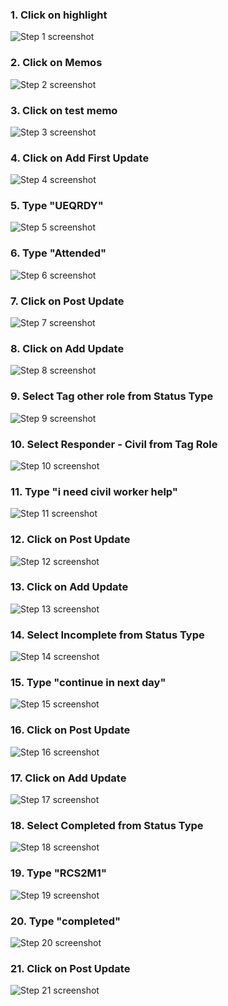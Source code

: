 
### 1. Click on highlight
![Step 1 screenshot](https://images.tango.us/workflows/1f312c91-e397-4bce-b6bd-e0e26337f336/steps/63ab0cde-cc00-4966-a0f0-82d784d442f6/81968e36-1f90-4950-bafc-0006f997e0d9.png?crop=focalpoint&fit=crop&fp-x=0.5000&fp-y=0.5000&w=1200&border=2%2CF4F2F7&border-radius=8%2C8%2C8%2C8&border-radius-inner=8%2C8%2C8%2C8&blend-align=bottom&blend-mode=normal&blend-x=0&blend-w=1200&blend64=aHR0cHM6Ly9pbWFnZXMudGFuZ28udXMvc3RhdGljL21hZGUtd2l0aC10YW5nby13YXRlcm1hcmstdjIucG5n&mark-x=31&mark-y=41&m64=aHR0cHM6Ly9pbWFnZXMudGFuZ28udXMvc3RhdGljL2JsYW5rLnBuZz9tYXNrPWNvcm5lcnMmYm9yZGVyPTQlMkNGRjc0NDImdz0xMjgmaD0xMzgmZml0PWNyb3AmY29ybmVyLXJhZGl1cz0xMA%3D%3D)


### 2. Click on Memos
![Step 2 screenshot](https://images.tango.us/workflows/1f312c91-e397-4bce-b6bd-e0e26337f336/steps/29c0dfa4-0215-42a9-8c77-95ca0b0b69e0/736fcd3d-cd8a-4770-8d4e-1187b3ba9c7c.png?crop=focalpoint&fit=crop&fp-x=0.5000&fp-y=0.5000&w=1200&border=2%2CF4F2F7&border-radius=8%2C8%2C8%2C8&border-radius-inner=8%2C8%2C8%2C8&blend-align=bottom&blend-mode=normal&blend-x=0&blend-w=1200&blend64=aHR0cHM6Ly9pbWFnZXMudGFuZ28udXMvc3RhdGljL21hZGUtd2l0aC10YW5nby13YXRlcm1hcmstdjIucG5n)


### 3. Click on test memo
![Step 3 screenshot](https://images.tango.us/workflows/1f312c91-e397-4bce-b6bd-e0e26337f336/steps/4c6594b6-1027-4306-9cc7-8893a0ffb8c8/0d22e9a3-ec0c-4451-a84c-de385bb199bd.png?crop=focalpoint&fit=crop&w=1200&border=2%2CF4F2F7&border-radius=8%2C8%2C8%2C8&border-radius-inner=8%2C8%2C8%2C8&blend-align=bottom&blend-mode=normal&blend-x=0&blend-w=1200&blend64=aHR0cHM6Ly9pbWFnZXMudGFuZ28udXMvc3RhdGljL21hZGUtd2l0aC10YW5nby13YXRlcm1hcmstdjIucG5n)


### 4. Click on Add First Update
![Step 4 screenshot](https://images.tango.us/workflows/1f312c91-e397-4bce-b6bd-e0e26337f336/steps/994e5141-10ff-41c0-afb9-77480dd784d8/183a5342-764c-4cdf-9d9d-301113058be3.png?crop=focalpoint&fit=crop&w=1200&border=2%2CF4F2F7&border-radius=8%2C8%2C8%2C8&border-radius-inner=8%2C8%2C8%2C8&blend-align=bottom&blend-mode=normal&blend-x=0&blend-w=1200&blend64=aHR0cHM6Ly9pbWFnZXMudGFuZ28udXMvc3RhdGljL21hZGUtd2l0aC10YW5nby13YXRlcm1hcmstdjIucG5n)


### 5. Type "UEQRDY"
![Step 5 screenshot](https://images.tango.us/workflows/1f312c91-e397-4bce-b6bd-e0e26337f336/steps/630dd1e1-1d57-46f4-b7a7-72708640de77/08c6eece-99ab-48e2-ac93-fbff9c0c9690.png?crop=focalpoint&fit=crop&fp-x=0.5000&fp-y=0.5000&w=1200&border=2%2CF4F2F7&border-radius=8%2C8%2C8%2C8&border-radius-inner=8%2C8%2C8%2C8&blend-align=bottom&blend-mode=normal&blend-x=0&blend-w=1200&blend64=aHR0cHM6Ly9pbWFnZXMudGFuZ28udXMvc3RhdGljL21hZGUtd2l0aC10YW5nby13YXRlcm1hcmstdjIucG5n)


### 6. Type "Attended"
![Step 6 screenshot](https://images.tango.us/workflows/1f312c91-e397-4bce-b6bd-e0e26337f336/steps/81ce109c-66c4-496d-9032-1909a0ec2c24/50bf8956-d722-43e1-b0ae-632d33698858.png?crop=focalpoint&fit=crop&w=1200&border=2%2CF4F2F7&border-radius=8%2C8%2C8%2C8&border-radius-inner=8%2C8%2C8%2C8&blend-align=bottom&blend-mode=normal&blend-x=0&blend-w=1200&blend64=aHR0cHM6Ly9pbWFnZXMudGFuZ28udXMvc3RhdGljL21hZGUtd2l0aC10YW5nby13YXRlcm1hcmstdjIucG5n)


### 7. Click on Post Update
![Step 7 screenshot](https://images.tango.us/workflows/1f312c91-e397-4bce-b6bd-e0e26337f336/steps/c599bb19-bfab-4d15-8abe-2ea40f74cae6/90140457-0f0a-46ad-8973-ac6df1f2ed2b.png?crop=focalpoint&fit=crop&fp-x=0.5000&fp-y=0.5000&w=1200&border=2%2CF4F2F7&border-radius=8%2C8%2C8%2C8&border-radius-inner=8%2C8%2C8%2C8&blend-align=bottom&blend-mode=normal&blend-x=0&blend-w=1200&blend64=aHR0cHM6Ly9pbWFnZXMudGFuZ28udXMvc3RhdGljL21hZGUtd2l0aC10YW5nby13YXRlcm1hcmstdjIucG5n&mark-x=3733&mark-y=11918&m64=aHR0cHM6Ly9pbWFnZXMudGFuZ28udXMvc3RhdGljL2JsYW5rLnBuZz9tYXNrPWNvcm5lcnMmYm9yZGVyPTQlMkNGRjc0NDImdz0yOTEzJmg9OTg1JmZpdD1jcm9wJmNvcm5lci1yYWRpdXM9MTA%3D)


### 8. Click on Add Update
![Step 8 screenshot](https://images.tango.us/workflows/1f312c91-e397-4bce-b6bd-e0e26337f336/steps/c12b7e0a-a8af-46a3-9860-12c626a78c85/28995a4c-f9f2-4cd0-b183-d1bdbf3dd0b1.png?crop=focalpoint&fit=crop&w=1200&border=2%2CF4F2F7&border-radius=8%2C8%2C8%2C8&border-radius-inner=8%2C8%2C8%2C8&blend-align=bottom&blend-mode=normal&blend-x=0&blend-w=1200&blend64=aHR0cHM6Ly9pbWFnZXMudGFuZ28udXMvc3RhdGljL21hZGUtd2l0aC10YW5nby13YXRlcm1hcmstdjIucG5n)


### 9. Select Tag other role from Status Type
![Step 9 screenshot](https://images.tango.us/workflows/1f312c91-e397-4bce-b6bd-e0e26337f336/steps/4b4a560e-e2b2-4196-af89-a980c9204bca/d7b20be6-e9ca-4b7b-a328-9a72efbf70e7.png?crop=focalpoint&fit=crop&fp-x=3.0769&fp-y=2.2827&w=1200&border=2%2CF4F2F7&border-radius=8%2C8%2C8%2C8&border-radius-inner=8%2C8%2C8%2C8&blend-align=bottom&blend-mode=normal&blend-x=0&blend-w=1200&blend64=aHR0cHM6Ly9pbWFnZXMudGFuZ28udXMvc3RhdGljL21hZGUtd2l0aC10YW5nby13YXRlcm1hcmstdjIucG5n&mark-x=738&mark-y=5190&m64=aHR0cHM6Ly9pbWFnZXMudGFuZ28udXMvc3RhdGljL2JsYW5rLnBuZz9tYXNrPWNvcm5lcnMmYm9yZGVyPTQlMkNGRjc0NDImdz01OTA4Jmg9ODgyJmZpdD1jcm9wJmNvcm5lci1yYWRpdXM9MTA%3D)


### 10. Select Responder - Civil from Tag Role
![Step 10 screenshot](https://images.tango.us/workflows/1f312c91-e397-4bce-b6bd-e0e26337f336/steps/530fca8f-c264-4cb6-ae9f-7c3fddcfb125/d441ae19-b1f0-439b-a8da-5b91c34292a9.png?crop=focalpoint&fit=crop&fp-x=3.0769&fp-y=2.9397&w=1200&border=2%2CF4F2F7&border-radius=8%2C8%2C8%2C8&border-radius-inner=8%2C8%2C8%2C8&blend-align=bottom&blend-mode=normal&blend-x=0&blend-w=1200&blend64=aHR0cHM6Ly9pbWFnZXMudGFuZ28udXMvc3RhdGljL21hZGUtd2l0aC10YW5nby13YXRlcm1hcmstdjIucG5n&mark-x=738&mark-y=6810&m64=aHR0cHM6Ly9pbWFnZXMudGFuZ28udXMvc3RhdGljL2JsYW5rLnBuZz9tYXNrPWNvcm5lcnMmYm9yZGVyPTQlMkNGRjc0NDImdz01OTA4Jmg9ODgyJmZpdD1jcm9wJmNvcm5lci1yYWRpdXM9MTA%3D)


### 11. Type "i need civil worker help"
![Step 11 screenshot](https://images.tango.us/workflows/1f312c91-e397-4bce-b6bd-e0e26337f336/steps/fe6f4e0f-b844-4446-b7f9-7a9a22416942/dbdb627f-21e8-4d1e-9ca5-0d7a78f8d35a.png?crop=focalpoint&fit=crop&w=1200&border=2%2CF4F2F7&border-radius=8%2C8%2C8%2C8&border-radius-inner=8%2C8%2C8%2C8&blend-align=bottom&blend-mode=normal&blend-x=0&blend-w=1200&blend64=aHR0cHM6Ly9pbWFnZXMudGFuZ28udXMvc3RhdGljL21hZGUtd2l0aC10YW5nby13YXRlcm1hcmstdjIucG5n)


### 12. Click on Post Update
![Step 12 screenshot](https://images.tango.us/workflows/1f312c91-e397-4bce-b6bd-e0e26337f336/steps/31087b7f-7ece-464e-a81a-d0e8c29d1724/20419552-f152-43e7-b5a8-2e76a1b3fcc7.png?crop=focalpoint&fit=crop&fp-x=4.3248&fp-y=4.9397&w=1200&border=2%2CF4F2F7&border-radius=8%2C8%2C8%2C8&border-radius-inner=8%2C8%2C8%2C8&blend-align=bottom&blend-mode=normal&blend-x=0&blend-w=1200&blend64=aHR0cHM6Ly9pbWFnZXMudGFuZ28udXMvc3RhdGljL21hZGUtd2l0aC10YW5nby13YXRlcm1hcmstdjIucG5n&mark-x=3733&mark-y=11692&m64=aHR0cHM6Ly9pbWFnZXMudGFuZ28udXMvc3RhdGljL2JsYW5rLnBuZz9tYXNrPWNvcm5lcnMmYm9yZGVyPTQlMkNGRjc0NDImdz0yOTEzJmg9OTg1JmZpdD1jcm9wJmNvcm5lci1yYWRpdXM9MTA%3D)


### 13. Click on Add Update
![Step 13 screenshot](https://images.tango.us/workflows/1f312c91-e397-4bce-b6bd-e0e26337f336/steps/949887d8-4d17-457f-a3d0-59745bd49ffb/9002fb5d-4aa1-4767-b919-9541c16ea4a6.png?crop=focalpoint&fit=crop&fp-x=4.9060&fp-y=2.8607&w=1200&border=2%2CF4F2F7&border-radius=8%2C8%2C8%2C8&border-radius-inner=8%2C8%2C8%2C8&blend-align=bottom&blend-mode=normal&blend-x=0&blend-w=1200&blend64=aHR0cHM6Ly9pbWFnZXMudGFuZ28udXMvc3RhdGljL21hZGUtd2l0aC10YW5nby13YXRlcm1hcmstdjIucG5n&mark-x=5313&mark-y=6646&m64=aHR0cHM6Ly9pbWFnZXMudGFuZ28udXMvc3RhdGljL2JsYW5rLnBuZz9tYXNrPWNvcm5lcnMmYm9yZGVyPTQlMkNGRjc0NDImdz0xMTQ5Jmg9ODIxJmZpdD1jcm9wJmNvcm5lci1yYWRpdXM9MTA%3D)


### 14. Select Incomplete from Status Type
![Step 14 screenshot](https://images.tango.us/workflows/1f312c91-e397-4bce-b6bd-e0e26337f336/steps/ece9d8ad-ce1f-42b5-8b89-0ac345fbec02/3f1c18fe-1846-4db1-a798-7da049a50a1c.png?crop=focalpoint&fit=crop&fp-x=3.0769&fp-y=2.6071&w=1200&border=2%2CF4F2F7&border-radius=8%2C8%2C8%2C8&border-radius-inner=8%2C8%2C8%2C8&blend-align=bottom&blend-mode=normal&blend-x=0&blend-w=1200&blend64=aHR0cHM6Ly9pbWFnZXMudGFuZ28udXMvc3RhdGljL21hZGUtd2l0aC10YW5nby13YXRlcm1hcmstdjIucG5n&mark-x=738&mark-y=5990&m64=aHR0cHM6Ly9pbWFnZXMudGFuZ28udXMvc3RhdGljL2JsYW5rLnBuZz9tYXNrPWNvcm5lcnMmYm9yZGVyPTQlMkNGRjc0NDImdz01OTA4Jmg9ODgyJmZpdD1jcm9wJmNvcm5lci1yYWRpdXM9MTA%3D)


### 15. Type "continue in next day"
![Step 15 screenshot](https://images.tango.us/workflows/1f312c91-e397-4bce-b6bd-e0e26337f336/steps/c7a6cfff-dc67-433b-803c-09ac575a44cd/7d1d998c-6b08-45c6-a870-ce31b8f046b1.png?crop=focalpoint&fit=crop&w=1200&border=2%2CF4F2F7&border-radius=8%2C8%2C8%2C8&border-radius-inner=8%2C8%2C8%2C8&blend-align=bottom&blend-mode=normal&blend-x=0&blend-w=1200&blend64=aHR0cHM6Ly9pbWFnZXMudGFuZ28udXMvc3RhdGljL21hZGUtd2l0aC10YW5nby13YXRlcm1hcmstdjIucG5n)


### 16. Click on Post Update
![Step 16 screenshot](https://images.tango.us/workflows/1f312c91-e397-4bce-b6bd-e0e26337f336/steps/ba5bb2b2-b4bd-4bca-9f3d-cc30c0794201/c540c23a-490f-4e39-a447-180ab7468bc6.png?crop=focalpoint&fit=crop&w=1200&border=2%2CF4F2F7&border-radius=8%2C8%2C8%2C8&border-radius-inner=8%2C8%2C8%2C8&blend-align=bottom&blend-mode=normal&blend-x=0&blend-w=1200&blend64=aHR0cHM6Ly9pbWFnZXMudGFuZ28udXMvc3RhdGljL21hZGUtd2l0aC10YW5nby13YXRlcm1hcmstdjIucG5n)


### 17. Click on Add Update
![Step 17 screenshot](https://images.tango.us/workflows/1f312c91-e397-4bce-b6bd-e0e26337f336/steps/6eaf23bc-55c6-4f83-99ad-b392205b63e9/3267e516-1007-49d2-97b2-5588117fb4cc.png?crop=focalpoint&fit=crop&w=1200&border=2%2CF4F2F7&border-radius=8%2C8%2C8%2C8&border-radius-inner=8%2C8%2C8%2C8&blend-align=bottom&blend-mode=normal&blend-x=0&blend-w=1200&blend64=aHR0cHM6Ly9pbWFnZXMudGFuZ28udXMvc3RhdGljL21hZGUtd2l0aC10YW5nby13YXRlcm1hcmstdjIucG5n)


### 18. Select Completed from Status Type
![Step 18 screenshot](https://images.tango.us/workflows/1f312c91-e397-4bce-b6bd-e0e26337f336/steps/538916a7-6768-4419-be4e-605e9b9e8664/2254a7f6-ed59-4f9f-97b8-d7eb49cce588.png?crop=focalpoint&fit=crop&w=1200&border=2%2CF4F2F7&border-radius=8%2C8%2C8%2C8&border-radius-inner=8%2C8%2C8%2C8&blend-align=bottom&blend-mode=normal&blend-x=0&blend-w=1200&blend64=aHR0cHM6Ly9pbWFnZXMudGFuZ28udXMvc3RhdGljL21hZGUtd2l0aC10YW5nby13YXRlcm1hcmstdjIucG5n)


### 19. Type "RCS2M1"
![Step 19 screenshot](https://images.tango.us/workflows/1f312c91-e397-4bce-b6bd-e0e26337f336/steps/b9b26600-6703-4fb3-b33f-a2fafef4cbc9/16748482-d143-4136-82e4-ab5bc0c5b362.png?crop=focalpoint&fit=crop&w=1200&border=2%2CF4F2F7&border-radius=8%2C8%2C8%2C8&border-radius-inner=8%2C8%2C8%2C8&blend-align=bottom&blend-mode=normal&blend-x=0&blend-w=1200&blend64=aHR0cHM6Ly9pbWFnZXMudGFuZ28udXMvc3RhdGljL21hZGUtd2l0aC10YW5nby13YXRlcm1hcmstdjIucG5n)


### 20. Type "completed"
![Step 20 screenshot](https://images.tango.us/workflows/1f312c91-e397-4bce-b6bd-e0e26337f336/steps/6c65f065-cb96-47fc-b4f9-74782c493093/aaa15161-0fcf-4361-a1a6-0d2576365548.png?crop=focalpoint&fit=crop&w=1200&border=2%2CF4F2F7&border-radius=8%2C8%2C8%2C8&border-radius-inner=8%2C8%2C8%2C8&blend-align=bottom&blend-mode=normal&blend-x=0&blend-w=1200&blend64=aHR0cHM6Ly9pbWFnZXMudGFuZ28udXMvc3RhdGljL21hZGUtd2l0aC10YW5nby13YXRlcm1hcmstdjIucG5n)


### 21. Click on Post Update
![Step 21 screenshot](https://images.tango.us/workflows/1f312c91-e397-4bce-b6bd-e0e26337f336/steps/756b8f28-4313-4348-9139-ffba7ed8dc12/9ecd64f3-1274-403c-9e15-90631f7238f2.png?crop=focalpoint&fit=crop&w=1200&border=2%2CF4F2F7&border-radius=8%2C8%2C8%2C8&border-radius-inner=8%2C8%2C8%2C8&blend-align=bottom&blend-mode=normal&blend-x=0&blend-w=1200&blend64=aHR0cHM6Ly9pbWFnZXMudGFuZ28udXMvc3RhdGljL21hZGUtd2l0aC10YW5nby13YXRlcm1hcmstdjIucG5n)
